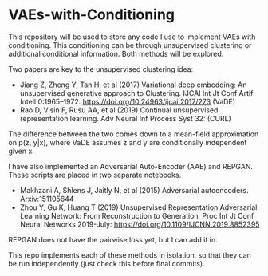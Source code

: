 # VAEs-with-Conditioning

This repository will be used to store any code I use to implement VAEs with conditioning. This conditioning can be through unsupervised clustering or additional conditional information. Both methods will be explored. 

Two papers are key to the unsupervised clustering idea:
- Jiang Z, Zheng Y, Tan H, et al (2017) Variational deep embedding: An unsupervised generative approach to Clustering. IJCAI Int Jt Conf Artif Intell 0:1965–1972. https://doi.org/10.24963/ijcai.2017/273 (VaDE)
- Rao D, Visin F, Rusu AA, et al (2019) Continual unsupervised representation learning. Adv Neural Inf Process Syst 32: (CURL)

The difference between the two comes down to a mean-field approximation on p(z, y|x), where VaDE assumes z and y are conditionally independent given x.

I have also implemented an Adversarial Auto-Encoder (AAE) and REPGAN. These scripts are placed in two separate notebooks.
- Makhzani A, Shlens J, Jaitly N, et al (2015) Adversarial autoencoders. Arxiv:151105644
- Zhou Y, Gu K, Huang T (2019) Unsupervised Representation Adversarial Learning Network: From Reconstruction to Generation. Proc Int Jt Conf Neural Networks 2019-July: https://doi.org/10.1109/IJCNN.2019.8852395

REPGAN does not have the pairwise loss yet, but I can add it in.

This repo implements each of these methods in isolation, so that they can be run independently (just check this before final commits).


